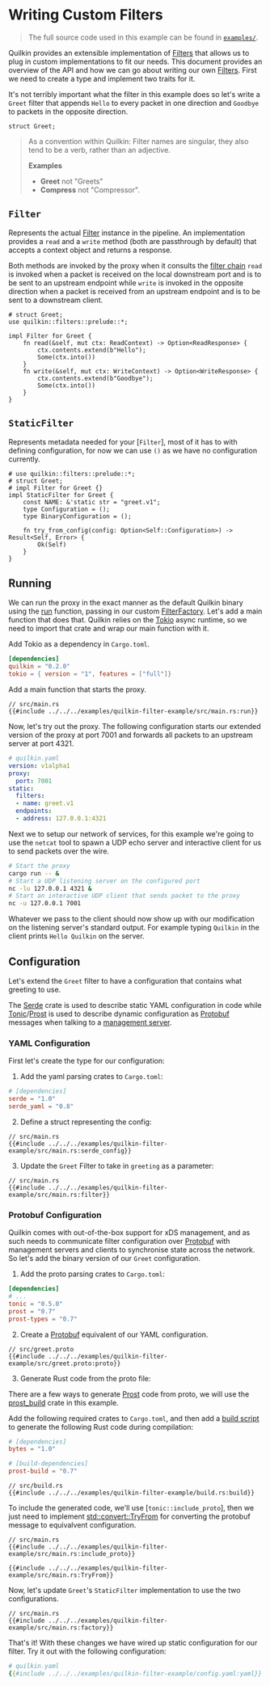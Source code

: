 # Writing Custom Filters

> The full source code used in this example can be found
  in [`examples/`][example].

Quilkin provides an extensible implementation of [Filters] that allows us to
plug in custom implementations to fit our needs.  This document provides an
overview of the API and how we can go about writing our own [Filters]. First
we need to create a type and implement two traits for it.

It's not terribly important what the filter in this example does so let's write
a `Greet` filter that appends `Hello` to every packet in one direction and
`Goodbye` to packets in the opposite direction.

```rust,no_run,noplayground
struct Greet;
```

> As a convention within Quilkin: Filter names are singular, they also tend to
> be a verb, rather than an adjective.
>
>  **Examples**
>  - **Greet** not "Greets"
>  - **Compress** not "Compressor".

## `Filter`

Represents the actual [Filter][built-in-filters] instance in the pipeline. An
implementation provides a `read` and a `write` method (both are passthrough
by default) that accepts a context object and returns a response.

Both methods are invoked by the proxy when it consults the [filter chain]
`read` is invoked when a packet is received on the local downstream port and
is to be sent to an upstream endpoint while `write` is invoked in the opposite
direction when a packet is received from an upstream endpoint and is to be
sent to a downstream client.

```rust,no_run,noplayground
# struct Greet;
use quilkin::filters::prelude::*;

impl Filter for Greet {
    fn read(&self, mut ctx: ReadContext) -> Option<ReadResponse> {
        ctx.contents.extend(b"Hello");
        Some(ctx.into())
    }
    fn write(&self, mut ctx: WriteContext) -> Option<WriteResponse> {
        ctx.contents.extend(b"Goodbye");
        Some(ctx.into())
    }
}
```

## `StaticFilter`

Represents metadata needed for your [`Filter`], most of it has to with defining
configuration, for now we can use `()` as we have no configuration currently.

```rust,no_run,noplayground
# use quilkin::filters::prelude::*;
# struct Greet;
# impl Filter for Greet {}
impl StaticFilter for Greet {
    const NAME: &'static str = "greet.v1";
    type Configuration = ();
    type BinaryConfiguration = ();

    fn try_from_config(config: Option<Self::Configuration>) -> Result<Self, Error> {
        Ok(Self)
    }
}
```

## Running

We can run the proxy in the exact manner as the default Quilkin binary using the
[run][runner::run] function, passing in our custom [FilterFactory]. Let's add a
main function that does that. Quilkin relies on the [Tokio] async runtime, so we
need to import that crate and wrap our main function with it.

Add Tokio as a dependency in `Cargo.toml`.

```toml
[dependencies]
quilkin = "0.2.0"
tokio = { version = "1", features = ["full"]}
```

Add a main function that starts the proxy.

```rust,no_run,noplayground,ignore
// src/main.rs
{{#include ../../../examples/quilkin-filter-example/src/main.rs:run}}
```

Now, let's try out the proxy. The following configuration starts our extended
version of the proxy at port 7001 and forwards all packets to an upstream server
at port 4321.

```yaml
# quilkin.yaml
version: v1alpha1
proxy:
  port: 7001
static:
  filters:
  - name: greet.v1
  endpoints:
  - address: 127.0.0.1:4321
```

Next we to setup our network of services, for this example we're going to use
the `netcat` tool to spawn a UDP echo server and interactive client for us to
send packets over the wire.

```bash
# Start the proxy
cargo run -- &
# Start a UDP listening server on the configured port
nc -lu 127.0.0.1 4321 &
# Start an interactive UDP client that sends packet to the proxy
nc -u 127.0.0.1 7001
```

Whatever we pass to the client should now show up with our modification on the
listening server's standard output.  For example typing `Quilkin` in the client
prints `Hello Quilkin` on the server.

## Configuration

Let's extend the `Greet` filter to have a configuration that contains what
greeting to use.

The [Serde] crate is used to describe static YAML configuration in code while
[Tonic]/[Prost] is used to describe dynamic configuration as [Protobuf] messages
when talking to a [management server].

### YAML Configuration

First let's create the type for our configuration:

1. Add the yaml parsing crates to `Cargo.toml`:

```toml
# [dependencies]
serde = "1.0"
serde_yaml = "0.8"
```

2. Define a struct representing the config:

```rust,no_run,noplayground,ignore
// src/main.rs
{{#include ../../../examples/quilkin-filter-example/src/main.rs:serde_config}}
```

3. Update the `Greet` Filter to take in `greeting` as a parameter:

```rust,no_run,noplayground,ignore
// src/main.rs
{{#include ../../../examples/quilkin-filter-example/src/main.rs:filter}}
```

### Protobuf Configuration

Quilkin comes with out-of-the-box support for xDS management, and as such needs
to communicate filter configuration over [Protobuf] with management servers and
clients to synchronise state across the network. So let's add the binary version
of our `Greet` configuration.

1. Add the proto parsing crates to `Cargo.toml`:

```toml
[dependencies]
# ...
tonic = "0.5.0"
prost = "0.7"
prost-types = "0.7"
```

2. Create a [Protobuf] equivalent of our YAML configuration.

```plaintext,no_run,noplayground,ignore
// src/greet.proto
{{#include ../../../examples/quilkin-filter-example/src/greet.proto:proto}}
```

3. Generate Rust code from the proto file:

There are a few ways to generate [Prost] code from proto, we will use the [prost_build] crate in this example.

Add the following required crates to `Cargo.toml`, and then add a
[build script][build-script] to generate the following Rust code
during compilation:

```toml
# [dependencies]
bytes = "1.0"

# [build-dependencies]
prost-build = "0.7"
```

```rust,no_run,noplayground,ignore
// src/build.rs
{{#include ../../../examples/quilkin-filter-example/build.rs:build}}
```

To include the generated code, we'll use [`tonic::include_proto`], then we just
need to implement [std::convert::TryFrom] for converting the protobuf message to
equivalvent configuration.


```rust,no_run,noplayground,ignore
// src/main.rs
{{#include ../../../examples/quilkin-filter-example/src/main.rs:include_proto}}

{{#include ../../../examples/quilkin-filter-example/src/main.rs:TryFrom}}
```

Now, let's update `Greet`'s `StaticFilter` implementation to use the two
configurations.

```rust,no_run,noplayground,ignore
// src/main.rs
{{#include ../../../examples/quilkin-filter-example/src/main.rs:factory}}
```

That's it! With these changes we have wired up static configuration for our
filter. Try it out with the following configuration:

```yaml
# quilkin.yaml
{{#include ../../../examples/quilkin-filter-example/config.yaml:yaml}}
```

[FilterInstance]: ../../api/quilkin/filters/prelude/struct.FilterInstance.html
[Filter]: ../../api/quilkin/filters/trait.Filter.html
[FilterFactory]: ../../api/quilkin/filters/trait.FilterFactory.html
[filter-factory-name]: ../../api/quilkin/filters/trait.FilterFactory.html#tymethod.name
[FilterRegistry]: ../../api/quilkin/filters/struct.FilterRegistry.html
[runner::run]: ../../api/quilkin/runner/fn.run.html
[CreateFilterArgs::config]: ../../api/quilkin/filters/prelude/struct.CreateFilterArgs.html#structfield.config
[ConfigType::dynamic]: ../../api/quilkin/config/enum.ConfigType.html#variant.Dynamic
[ConfigType::static]: ../../api/quilkin/config/enum.ConfigType.html#variant.Static
[ConfigType::deserialize]: ../../api/quilkin/config/enum.ConfigType.html#method.deserialize
[std::convert::TryFrom]: https://doc.rust-lang.org/std/convert/trait.TryFrom.html

[Filters]: ../filters.md
[filter chain]: ../filters.md#filters-and-filter-chain
[built-in-filters]: ../filters.md#built-in-filters
[filter configuration]: ../filters.md#filter-config
[proxy-config]: ../proxy-configuration.md
[management server]: ../xds.md
[tokio]: https://docs.rs/tokio
[tonic]: https://docs.rs/tonic
[prost]: https://docs.rs/prost
[Protobuf]: https://developers.google.com/protocol-buffers
[Serde]: https://docs.serde.rs/serde_yaml/index.html
[prost-any]: https://docs.rs/prost-types/0.7.0/prost_types/struct.Any.html
[prost_build]: https://docs.rs/prost-build/0.7.0/prost_build/
[build-script]: https://doc.rust-lang.org/cargo/reference/build-scripts.html
[example]: https://github.com/googleforgames/quilkin/tree/main/examples/quilkin-filter-example
